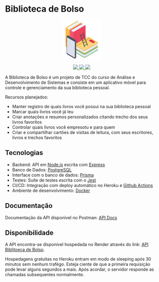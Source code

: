 # Biblioteca de Bolso

<p align="center">
    <img src="/docs/library_icon.png" height="130">
</p>

<p align="center">
    <a href="https://github.com/Biblioteca-de-Bolso/backend/actions/workflows/docker-image.yml"  target="_blank">
      <img src="https://github.com/Biblioteca-de-Bolso/backend/actions/workflows/docker-image.yml/badge.svg" />
    </a>
    <a href="https://www.codacy.com/gh/Biblioteca-de-Bolso/backend/dashboard?utm_source=github.com&amp;utm_medium=referral&amp;utm_content=Biblioteca-de-Bolso/backend&amp;utm_campaign=Badge_Grade" target="_blank">
      <img src="https://app.codacy.com/project/badge/Grade/dd2736e4dd7c40748fa497dd6b63ba4f"/>
    </a>
    <a href="https://documenter.getpostman.com/view/19545370/UVkmQGwd" target="_blank">
      <img src="https://img.shields.io/badge/Docs-Postman-f39f37" />
    </a>
</p>

A Biblioteca de Bolso é um projeto de TCC do curso de Análise e Desenvolvimento de Sistemas e consiste em um aplicativo móvel para controle e gerenciamento da sua biblioteca pessoal.

Recursos planejados:

- Manter registro de quais livros você possui na sua biblioteca pessoal
- Marcar quais livros você já leu
- Criar anotações e resumos personalizados citando trecho dos seus livros favoritos
- Controlar quais livros você empresotu e para quem
- Criar e compartilhar cartões de visitas de leitura, com seus escritores, livros e trechos favoritos

## Tecnologias

- Backend: API em [Node.js](https://nodejs.org/en/) escrita com [Express](https://expressjs.com/pt-br/)
- Banco de Dados: [PostgreSQL](https://www.postgresql.org/)
- Interface com o banco de dados: [Prisma](https://www.prisma.io/)
- Testes: Suíte de testes escrita com o [Jest](https://jestjs.io/pt-BR/)
- CI/CD: Integração com deploy automático no Heroku e [Github Actions](https://github.com/Biblioteca-de-Bolso/backend/actions)
- Ambiente de desenvolvimento: [Docker](https://www.docker.com/)

## Documentação

Documentação da API disponível no Postman: [API Docs](https://documenter.getpostman.com/view/19545370/UVkmQGwd)

## Disponibilidade

A API encontra-se disponível hospedada no Render através do link: [API Biblitoeca de Bolso](https://bibliotecadebolso.onrender.com).

Hospedagens gratuitas no Heroku entram em modo de sleeping após 30 minutos sem nenhum trafégo. Esteja ciente de que a primeira requisição pode levar alguns segundos a mais. Após acordar, o servidor responde as chamadas subsequentes normalmente.
